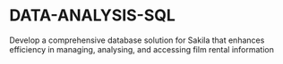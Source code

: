 # DATA-ANALYSIS-SQL
Develop a comprehensive database solution for Sakila that enhances efficiency in managing, analysing, and accessing film rental information
